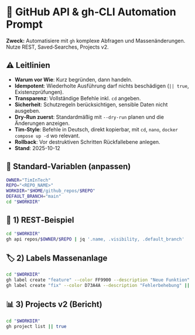 <!--
Standard-Header (TimInTech Prompt Pack)
- Warum vor Wie: Erst begründen, dann handeln.
- Default: --dry-run (nur planen), idempotent, mit Rollback-Hinweis.
- CleanResetVerweis: Siehe CLEAN_RESET_PROMPT.md für verlustfreie Verlaufskorrekturen.
- Vollständige Befehle mit `cd`, `nano`, `docker compose up -d`.
- Outputs: schreibe komplette Dateien bei Änderungen neu.
-->

# 🤖 GitHub API & gh‑CLI Automation Prompt

**Zweck:**
Automatisiere mit `gh` komplexe Abfragen und Massenänderungen. Nutze REST, Saved‑Searches, Projects v2.

## ⚠️ Leitlinien
- **Warum vor Wie**: Kurz begründen, dann handeln.
- **Idempotent**: Wiederholte Ausführung darf nichts beschädigen (`|| true`, Existenzprüfungen).
- **Transparenz**: Vollständige Befehle inkl. `cd` angeben.
- **Sicherheit**: Schutzregeln berücksichtigen, sensible Daten nicht ausgeben.
- **Dry‑Run zuerst**: Standardmäßig mit `--dry-run` planen und die Änderungen anzeigen.
- **Tim‑Style**: Befehle in Deutsch, direkt kopierbar, mit `cd`, `nano`, `docker compose up -d` wo relevant.
- **Rollback**: Vor destruktiven Schritten Rückfallebene anlegen.
- **Stand**: 2025-10-12

## 🔧 Standard‑Variablen (anpassen)
```bash
OWNER="TimInTech"
REPO="<REPO_NAME>"
WORKDIR="$HOME/github_repos/$REPO"
DEFAULT_BRANCH="main"
cd "$WORKDIR"
```

## 🔎 1) REST‑Beispiel
```bash
cd "$WORKDIR"
gh api repos/$OWNER/$REPO | jq '.name, .visibility, .default_branch'
```

## 🏷️ 2) Labels Massenanlage
```bash
cd "$WORKDIR"
gh label create "feature" --color FF9900 --description "Neue Funktion" || true
gh label create "fix" --color D73A4A --description "Fehlerbehebung" || true
```

## 📊 3) Projects v2 (Bericht)
```bash
cd "$WORKDIR"
gh project list || true
```
